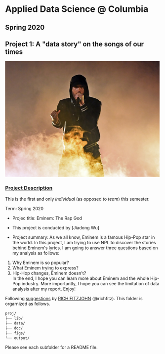# Applied Data Science @ Columbia
## Spring 2020
## Project 1: A "data story" on the songs of our times

<img src="figs/eminem.jpg" width="500">

### [Project Description](doc/)
This is the first and only *individual* (as opposed to *team*) this semester.

Term: Spring 2020

+ Projec title: Eminem: The Rap God
+ This project is conducted by [Jiadong Wu]

+ Project summary: As we all know, Eminem is a famous Hip-Pop star in the world. In this project, I am trying to use NPL to discover the stories behind Eminem's lyrics. I am going to answer three questions based on my analysis as follows:
1. Why Eminem is so popular?
2. What Eminem trying to express?
3. Hip-Hop changes, Eminem doesn't? <br>
In the end, I hope you can learn more about Eminem and the whole Hip-Pop industry. More importantly, I hope you can see the limitation of data analysis after my report. Enjoy!

Following [suggestions](http://nicercode.github.io/blog/2013-04-05-projects/) by [RICH FITZJOHN](http://nicercode.github.io/about/#Team) (@richfitz). This folder is orgarnized as follows.

```
proj/
├── lib/
├── data/
├── doc/
├── figs/
└── output/
```

Please see each subfolder for a README file.

